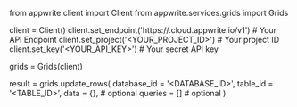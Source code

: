 from appwrite.client import Client
from appwrite.services.grids import Grids

client = Client()
client.set_endpoint('https://<REGION>.cloud.appwrite.io/v1') # Your API Endpoint
client.set_project('<YOUR_PROJECT_ID>') # Your project ID
client.set_key('<YOUR_API_KEY>') # Your secret API key

grids = Grids(client)

result = grids.update_rows(
    database_id = '<DATABASE_ID>',
    table_id = '<TABLE_ID>',
    data = {}, # optional
    queries = [] # optional
)
